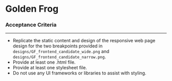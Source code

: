 # Golden Frog

### Acceptance Criteria
---
* Replicate the static content and design of the responsive web page design for the two breakpoints provided in `designs/GF_frontend_candidate_wide.png` and `designs/GF_frontend_candidate_narrow.png`.
* Provide at least one .html file.
* Provide at least one stylesheet file.
* Do not use any UI frameworks or libraries to assist with styling.